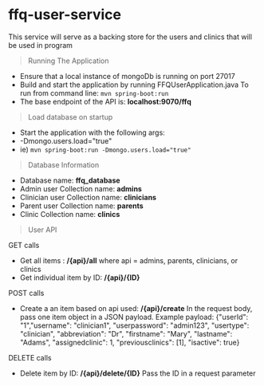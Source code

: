 # ffq-user-service

This service will serve as a backing store for the users and clinics that will be used in program

>Running The Application
- Ensure that a local instance of mongoDb is running on port 27017
- Build and start the application by running FFQUserApplication.java
    To run from command line: ``mvn spring-boot:run``
- The base endpoint of the API is: **localhost:9070/ffq**

>Load database on startup
- Start the application with the following args: 
- -Dmongo.users.load="true"
- ie) ``mvn spring-boot:run -Dmongo.users.load="true"``

>Database Information
- Database name: **ffq_database**
- Admin user Collection name: **admins**
- Clinician user Collection name: **clinicians**
- Parent user Collection name: **parents**
- Clinic Collection name: **clinics**

>User API

GET calls
- Get all items : **/{api}/all**  where api = admins, parents, clinicians, or clinics
- Get individual item by ID: **/{api}/{ID}**    

POST calls
- Create a an item based on api used: **/{api}/create**
    In the request body, pass one item object in a JSON payload. 
    Example payload:
    {"userId": "1","username": "clinician1", "userpassword": "admin123", "usertype": "clinician", "abbreviation": "Dr", "firstname": "Mary", "lastname": "Adams", "assignedclinic": 1, "previousclinics": [1], "isactive": true}

DELETE calls
- Delete item by ID: **/{api}/delete/{ID}**
    Pass the ID in a request parameter


